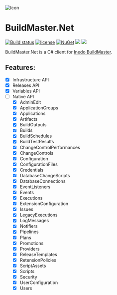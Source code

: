 ![Icon](http://i.imgur.com/5hIJJWK.png?1) 
# BuildMaster.Net 
[![Build status](https://ci.appveyor.com/api/projects/status/vth5lxl830ovqt75?svg=true)](https://ci.appveyor.com/project/lvermeulen/buildmaster-net) [![license](https://img.shields.io/github/license/lvermeulen/pullinghook.svg?maxAge=2592000)](https://github.com/lvermeulen/buildmaster.net/blob/master/LICENSE) [![NuGet](https://img.shields.io/nuget/vpre/buildmaster.net.svg?maxAge=2592000)](https://www.nuget.org/packages/buildmaster.net/) ![](https://img.shields.io/badge/.net-4.5.2-yellowgreen.svg) ![](https://img.shields.io/badge/netstandard-1.4-yellowgreen.svg)

BuildMaster.Net is a C# client for [Inedo BuildMaster](https://inedo.com/buildmaster).

## Features:
* [X] Infrastructure API
* [X] Releases API
* [X] Variables API
* [ ] Native API
	* [X] AdminEdit                    
	* [X] ApplicationGroups            
	* [X] Applications                 
	* [X] Artifacts                    
	* [X] BuildOutputs                 
	* [X] Builds                       
	* [X] BuildSchedules               
	* [X] BuildTestResults             
	* [X] ChangeControlPerformances    
	* [X] ChangeControls               
	* [X] Configuration                
	* [X] ConfigurationFiles           
	* [X] Credentials                  
	* [X] DatabaseChangeScripts        
	* [X] DatabaseConnections          
	* [X] EventListeners               
	* [X] Events                       
	* [X] Executions                   
	* [X] ExtensionConfiguration       
	* [X] Issues                       
	* [X] LegacyExecutions             
	* [X] LogMessages                  
	* [X] Notifiers                    
	* [X] Pipelines                    
	* [X] Plans                        
	* [X] Promotions                   
	* [X] Providers                    
	* [X] ReleaseTemplates             
	* [X] RetensionPolicies            
	* [X] ScriptAssets                 
	* [X] Scripts                      
	* [X] Security                     
	* [X] UserConfiguration            
	* [X] Users                        
